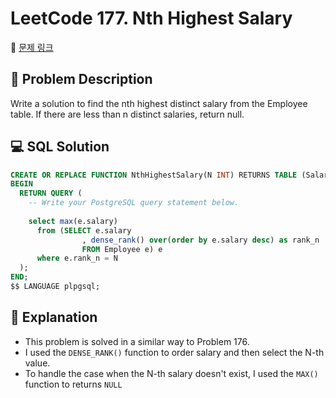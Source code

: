 # LeetCode 177. Nth Highest Salary

🔗 [문제 링크](https://leetcode.com/problems/nth-highest-salary/)

## 📜 Problem Description
Write a solution to find the nth highest distinct salary from the Employee table. If there are less than n distinct salaries, return null.

## 💻 SQL Solution
```sql
CREATE OR REPLACE FUNCTION NthHighestSalary(N INT) RETURNS TABLE (Salary INT) AS $$
BEGIN
  RETURN QUERY (
    -- Write your PostgreSQL query statement below.
    
    select max(e.salary) 
      from (SELECT e.salary
                , dense_rank() over(order by e.salary desc) as rank_n
                FROM Employee e) e
      where e.rank_n = N
  );
END;
$$ LANGUAGE plpgsql;
```

## 📝 Explanation
- This problem is solved in a similar way to Problem 176.
- I used the `DENSE_RANK()` function to order salary and then select the N-th value.
- To handle the case when the N-th salary doesn't exist, I used the `MAX()` function to returns `NULL`
